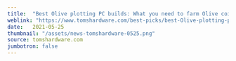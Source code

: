 ```yaml
---
title:  "Best Olive plotting PC builds: What you need to farm Olive coin"
weblink: "https://www.tomshardware.com/best-picks/best-Olive-plotting-pc-builds"
date:   2021-05-25
thumbnail: "/assets/news-tomshardware-0525.png"
source: tomshardware.com
jumbotron: false
---
```

